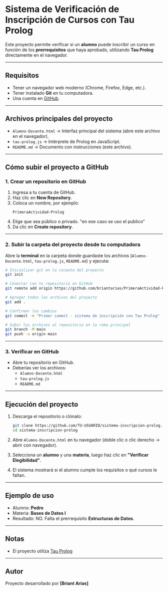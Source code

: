 # Sistema de Verificación de Inscripción de Cursos con Tau Prolog

Este proyecto permite verificar si un **alumno** 
puede inscribir un curso en función de los **prerrequisitos** 
que haya aprobado, utilizando **Tau Prolog** directamente en el navegador.

---

## Requisitos

- Tener un navegador web moderno (Chrome, Firefox, Edge, etc.).
- Tener instalado **Git** en tu computadora.
- Una cuenta en [GitHub](https://github.com).

---

## Archivos principales del proyecto

- `Alumno-Docente.html` → Interfaz principal del sistema (abre este archivo en el navegador).
- `tau-prolog.js` → Intérprete de Prolog en JavaScript.
- `README.md` → Documento con instrucciones (este archivo).

---

## Cómo subir el proyecto a GitHub

### 1. Crear un repositorio en GitHub
1. Ingresa a tu cuenta de GitHub.
2. Haz clic en **New Repository**.
3. Coloca un nombre, por ejemplo:  
   ```
   PrimeraActividad-Prolog
   ```
4. Elige que sea público o privado. "en ese caso se uso el publico"
5. Da clic en **Create repository**.

---

### 2. Subir la carpeta del proyecto desde tu computadora

Abre la **terminal** en la carpeta donde guardaste los archivos (`Alumno-Docente.html`, `tau-prolog.js`, `README.md`) y ejecuta:

```bash
# Inicializar git en la carpeta del proyecto
git init

# Conectar con tu repositorio en GitHub
git remote add origin https://github.com/briantarias/PrimeraActividad-Prolog.git

# Agregar todos los archivos del proyecto
git add .

# Confirmar los cambios
git commit -m "Primer commit - sistema de inscripción con Tau Prolog"

# Subir los archivos al repositorio en la rama principal
git branch -M main
git push -u origin main
```

---

### 3. Verificar en GitHub
- Abre tu repositorio en GitHub.
- Deberías ver los archivos:
  - `Alumno-Docente.html`
  - `tau-prolog.js`
  - `README.md`

---

## Ejecución del proyecto

1. Descarga el repositorio o clónalo:
   ```bash
   git clone https://github.com/TU-USUARIO/sistema-inscripcion-prolog.git
   cd sistema-inscripcion-prolog
   ```

2. Abre `Alumno-Docente.html` en tu navegador (doble clic o clic derecho → abrir con navegador).

3. Selecciona un **alumno** y una **materia**, luego haz clic en **"Verificar Elegibilidad"**.

4. El sistema mostrará si el alumno cumple los requisitos o qué cursos le faltan.

---

## Ejemplo de uso

- Alumno: **Pedro**  
- Materia: **Bases de Datos I**  
- Resultado: NO. Falta el prerrequisito **Estructuras de Datos**.

---

## Notas

- El proyecto utiliza [Tau Prolog](http://tau-prolog.org/) 

---

## Autor

Proyecto desarrollado por **[Briant Arias]**